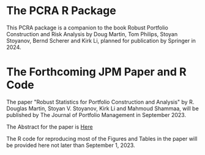 # The PCRA R Package

This PCRA package is a companion to the book Robust Portfolio Construction and Risk Analysis by Doug Martin, Tom Philips, Stoyan Stoyanov, Bernd Scherer and Kirk Li, planned for publication by Springer in 2024.

# The Forthcoming JPM Paper and R Code

The paper "Robust Statistics for Portfolio Construction and Analysis" by R. Douglas Martin, Stoyan V. Stoyanov, Kirk Li and Mahmoud Shammaa, will be published by The Journal of Portfolio Management in September 2023.

The Abstract for the paper is [Here]("https://www.dropbox.com/home/BookPCRA/JPM%20Educational%20Paper/Galley%20Proof?preview=JPM+Paper+2023.pdf&preview=JPM+Paper+2023.pdf")

The R code for reproducing most of the Figures and Tables in the paper will be provided here not later than September 1, 2023.




 
 
